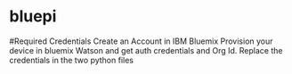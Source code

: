 # bluepi

#Required Credentials
Create an Account in IBM Bluemix
Provision your device in bluemix Watson and get auth credentials and Org Id.
Replace the credentials in the two python files

